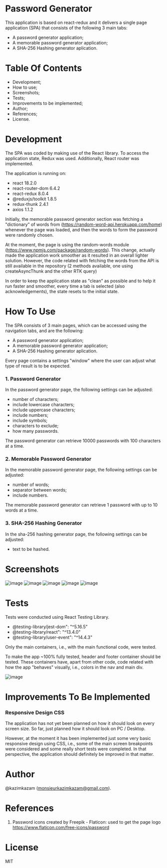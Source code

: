 
# Password Generator

This application is based on react-redux and it delivers a single page application (SPA) that consists of the following 3 main tabs:
- A password generator application;
- A memorable password generator application;
- A SHA-256 Hashing generator aplication.

# Table Of Contents
- Development;
- How to use;
- Screenshots;
- Tests;
- Improvements to be implemented;
- Author;
- References;
- License.

# Development
The SPA was coded by making use of the React library. To access the application state, Redux was used.
Additionally, React router was implemented.

The application is running on:
- react 18.2.0
- react-router-dom 6.4.2
- react-redux 8.0.4
- @reduxjs/toolkit 1.8.5
- redux-thunk 2.4.1
- axios 1.1.2

Initially, the memorable password generator section was fetching a "dictionary" of words from (https://random-word-api.herokuapp.com/home) whenever the page was loaded, and then the words to form the password were randomly chosen.

At the moment, the page is using the random-words module (https://www.npmjs.com/package/random-words). This change, actually made the application work smoother as it resulted in an overall lighter solution. However, the code related with fetching the words from the API is still available in the repository (2 methods available, one using createAsyncThunk and the other RTK query)

In order to keep the application state as "clean" as possible and to help it run faster and smoother, every time a tab is selected (also acknowledgements), the state resets to the initial state.

# How To Use

The SPA consists of 3 main pages, which can be accessed using the navigation tabs, and are the following:
- A password generator application;
- A memorable password generator application;
- A SHA-256 Hashing generator aplication.

Every page contains a settings "window" where the user can adjust what type of result is to be expected.

### 1. Password Generator

In the password generator page, the following settings can be adjusted:

- number of characters;
- include lowercase characters;
- include uppercase characters;
- include numbers;
- include symbols;
- characters to exclude;
- how many passwords.

The password generator can retrieve 10000 passwords with 100 characters at a time.

### 2. Memorable Password Generator

In the memorable password generator page, the following settings can be adjusted:

- number of words;
- separator between words;
- include numbers.

The memorable password generator can retrieve 1 password with up to 10 words at a time.

### 3. SHA-256 Hashing Generator

In the sha-256 hashing generator page, the following settings can be adjusted:

- text to be hashed.

# Screenshots

![image](https://user-images.githubusercontent.com/108230645/197826427-5a556b21-a982-428a-a487-9d29a3f12dc3.png)
![image](https://user-images.githubusercontent.com/108230645/197826614-f2e0718e-cd8c-45b9-9746-78851d00e56e.png)
![image](https://user-images.githubusercontent.com/108230645/197826692-bf2d3c5f-9aa7-417f-b503-34be4e0dc21a.png)
![image](https://user-images.githubusercontent.com/108230645/197826739-8b3a2b22-ffda-4b41-a0a5-3dc43ba071d5.png)
![image](https://user-images.githubusercontent.com/108230645/197826776-f56f50a8-1a53-490b-b9b7-2cab22a12e9e.png)

# Tests

Tests were conducted using React Testing Library.

- @testing-library/jest-dom": "^5.16.5"
- @testing-library/react": "^13.4.0"
- @testing-library/user-event": "^14.4.3"

Only the main containers, i.e., with the main functional code, were tested.

To make the app ~100% fully tested, header and footer container should be tested. These containers have, apart from other code, code related with how the app "behaves" visually, i.e., colors in the nav and main div. 

![image](https://user-images.githubusercontent.com/108230645/197827073-77c73ae1-d1ac-4bb8-b049-99be84b2e7d5.png)

# Improvements To Be Implemented

### Responsive Design CSS

The application has not yet been planned on how it should look on every screen size. So far, just planned how it should look on PC / Desktop.

However, at the moment it has been implemented just some very basic responsive design using CSS, i.e., some of the main screen breakpoints were considered and some really short tests were completed. In that perspective, the application should definitely be improved in that matter.

# Author

@kazimkazam (monsieurkazimkazam@gmail.com). 

# References

1. Password icons created by Freepik - Flaticon: used to get the page logo
https://www.flaticon.com/free-icons/password

# License

MIT